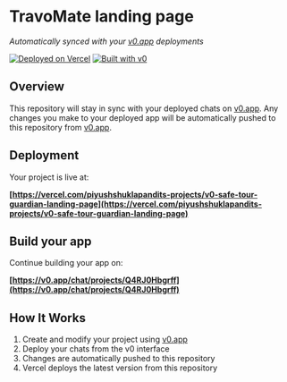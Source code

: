 # TravoMate landing page

*Automatically synced with your [v0.app](https://v0.app) deployments*

[![Deployed on Vercel](https://img.shields.io/badge/Deployed%20on-Vercel-black?style=for-the-badge&logo=vercel)](https://vercel.com/piyushshuklapandits-projects/v0-safe-tour-guardian-landing-page)
[![Built with v0](https://img.shields.io/badge/Built%20with-v0.app-black?style=for-the-badge)](https://v0.app/chat/projects/Q4RJ0Hbgrff)

## Overview

This repository will stay in sync with your deployed chats on [v0.app](https://v0.app).
Any changes you make to your deployed app will be automatically pushed to this repository from [v0.app](https://v0.app).

## Deployment

Your project is live at:

**[https://vercel.com/piyushshuklapandits-projects/v0-safe-tour-guardian-landing-page](https://vercel.com/piyushshuklapandits-projects/v0-safe-tour-guardian-landing-page)**

## Build your app

Continue building your app on:

**[https://v0.app/chat/projects/Q4RJ0Hbgrff](https://v0.app/chat/projects/Q4RJ0Hbgrff)**

## How It Works

1. Create and modify your project using [v0.app](https://v0.app)
2. Deploy your chats from the v0 interface
3. Changes are automatically pushed to this repository
4. Vercel deploys the latest version from this repository
